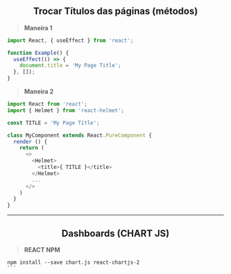 <div align="center">

## Trocar Títulos das páginas (métodos)

</div>

> **Maneira 1**
```ts
import React, { useEffect } from 'react';

function Example() {
  useEffect(() => {
    document.title = 'My Page Title';
  }, []);
}
```


> **Maneira 2**
```ts
import React from 'react';
import { Helmet } from 'react-helmet';

const TITLE = 'My Page Title';

class MyComponent extends React.PureComponent {
  render () {
    return (
      <>
        <Helmet>
          <title>{ TITLE }</title>
        </Helmet>
        ...
      </>
    )
  }
}
```

---

<div align="center">

## Dashboards (CHART JS)

</div>

> **REACT NPM**

````
npm install --save chart.js react-chartjs-2
```